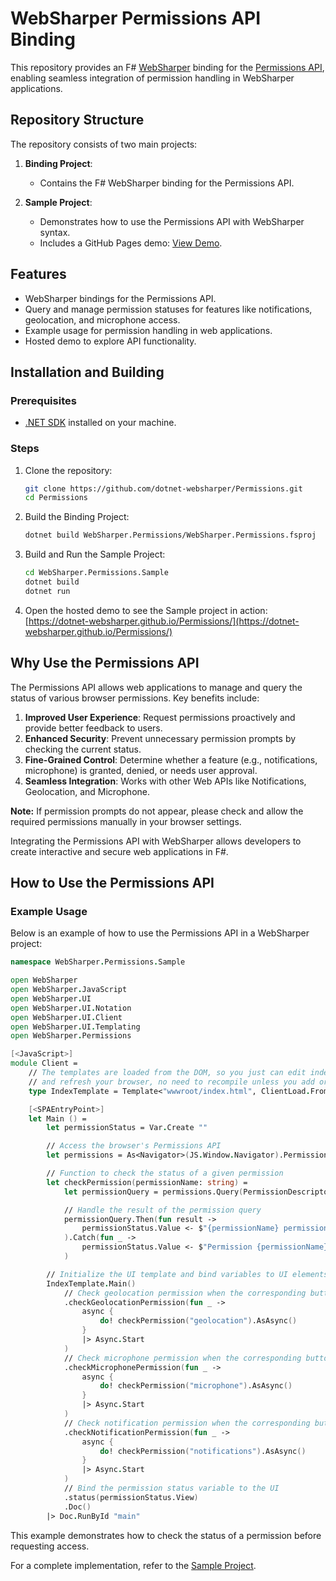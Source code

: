 # WebSharper Permissions API Binding

This repository provides an F# [WebSharper](https://websharper.com/) binding for the [Permissions API](https://developer.mozilla.org/en-US/docs/Web/API/Permissions_API), enabling seamless integration of permission handling in WebSharper applications.

## Repository Structure

The repository consists of two main projects:

1. **Binding Project**:

   - Contains the F# WebSharper binding for the Permissions API.

2. **Sample Project**:
   - Demonstrates how to use the Permissions API with WebSharper syntax.
   - Includes a GitHub Pages demo: [View Demo](https://dotnet-websharper.github.io/Permissions/).

## Features

- WebSharper bindings for the Permissions API.
- Query and manage permission statuses for features like notifications, geolocation, and microphone access.
- Example usage for permission handling in web applications.
- Hosted demo to explore API functionality.

## Installation and Building

### Prerequisites

- [.NET SDK](https://dotnet.microsoft.com/download) installed on your machine.

### Steps

1. Clone the repository:

   ```bash
   git clone https://github.com/dotnet-websharper/Permissions.git
   cd Permissions
   ```

2. Build the Binding Project:

   ```bash
   dotnet build WebSharper.Permissions/WebSharper.Permissions.fsproj
   ```

3. Build and Run the Sample Project:

   ```bash
   cd WebSharper.Permissions.Sample
   dotnet build
   dotnet run
   ```

4. Open the hosted demo to see the Sample project in action:
   [https://dotnet-websharper.github.io/Permissions/](https://dotnet-websharper.github.io/Permissions/)

## Why Use the Permissions API

The Permissions API allows web applications to manage and query the status of various browser permissions. Key benefits include:

1. **Improved User Experience**: Request permissions proactively and provide better feedback to users.
2. **Enhanced Security**: Prevent unnecessary permission prompts by checking the current status.
3. **Fine-Grained Control**: Determine whether a feature (e.g., notifications, microphone) is granted, denied, or needs user approval.
4. **Seamless Integration**: Works with other Web APIs like Notifications, Geolocation, and Microphone.

**Note:** If permission prompts do not appear, please check and allow the required permissions manually in your browser settings.

Integrating the Permissions API with WebSharper allows developers to create interactive and secure web applications in F#.

## How to Use the Permissions API

### Example Usage

Below is an example of how to use the Permissions API in a WebSharper project:

```fsharp
namespace WebSharper.Permissions.Sample

open WebSharper
open WebSharper.JavaScript
open WebSharper.UI
open WebSharper.UI.Notation
open WebSharper.UI.Client
open WebSharper.UI.Templating
open WebSharper.Permissions

[<JavaScript>]
module Client =
    // The templates are loaded from the DOM, so you just can edit index.html
    // and refresh your browser, no need to recompile unless you add or remove holes.
    type IndexTemplate = Template<"wwwroot/index.html", ClientLoad.FromDocument>

    [<SPAEntryPoint>]
    let Main () =
        let permissionStatus = Var.Create ""

        // Access the browser's Permissions API
        let permissions = As<Navigator>(JS.Window.Navigator).Permissions

        // Function to check the status of a given permission
        let checkPermission(permissionName: string) =
            let permissionQuery = permissions.Query(PermissionDescriptor(name = permissionName))

            // Handle the result of the permission query
            permissionQuery.Then(fun result ->
                permissionStatus.Value <- $"{permissionName} permission: {result.State}"
            ).Catch(fun _ ->
                permissionStatus.Value <- $"Permission {permissionName} not supported"
            )

        // Initialize the UI template and bind variables to UI elements
        IndexTemplate.Main()
            // Check geolocation permission when the corresponding button is clicked
            .checkGeolocationPermission(fun _ ->
                async {
                    do! checkPermission("geolocation").AsAsync()
                }
                |> Async.Start
            )
            // Check microphone permission when the corresponding button is clicked
            .checkMicrophonePermission(fun _ ->
                async {
                    do! checkPermission("microphone").AsAsync()
                }
                |> Async.Start
            )
            // Check notification permission when the corresponding button is clicked
            .checkNotificationPermission(fun _ ->
                async {
                    do! checkPermission("notifications").AsAsync()
                }
                |> Async.Start
            )
            // Bind the permission status variable to the UI
            .status(permissionStatus.View)
            .Doc()
        |> Doc.RunById "main"
```

This example demonstrates how to check the status of a permission before requesting access.

For a complete implementation, refer to the [Sample Project](https://dotnet-websharper.github.io/Permissions/).
